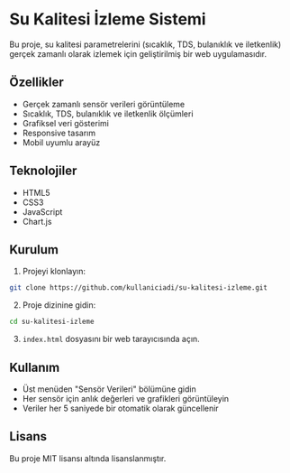 # Su Kalitesi İzleme Sistemi

Bu proje, su kalitesi parametrelerini (sıcaklık, TDS, bulanıklık ve iletkenlik) gerçek zamanlı olarak izlemek için geliştirilmiş bir web uygulamasıdır.

## Özellikler

- Gerçek zamanlı sensör verileri görüntüleme
- Sıcaklık, TDS, bulanıklık ve iletkenlik ölçümleri
- Grafiksel veri gösterimi
- Responsive tasarım
- Mobil uyumlu arayüz

## Teknolojiler

- HTML5
- CSS3
- JavaScript
- Chart.js

## Kurulum

1. Projeyi klonlayın:
```bash
git clone https://github.com/kullaniciadi/su-kalitesi-izleme.git
```

2. Proje dizinine gidin:
```bash
cd su-kalitesi-izleme
```

3. `index.html` dosyasını bir web tarayıcısında açın.

## Kullanım

- Üst menüden "Sensör Verileri" bölümüne gidin
- Her sensör için anlık değerleri ve grafikleri görüntüleyin
- Veriler her 5 saniyede bir otomatik olarak güncellenir

## Lisans

Bu proje MIT lisansı altında lisanslanmıştır. 